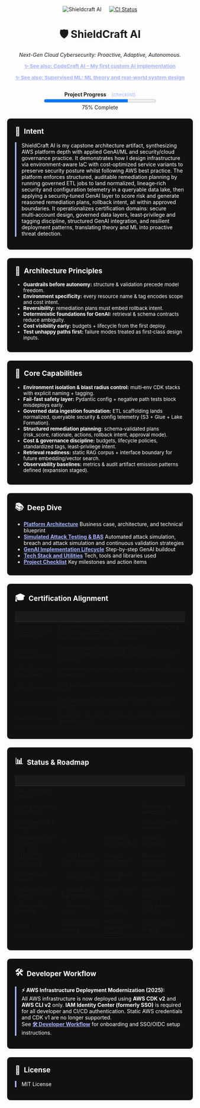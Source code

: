 <div align="center" style="display: flex; align-items: center; justify-content: center; margin-bottom:2em">
  <img src="https://img.shields.io/badge/AI%20Security-Shieldcraft%20AI-blueviolet?style=for-the-badge&logo=amazonaws&logoColor=white" alt="Shieldcraft AI" />
  <a href="https://github.com/Dee66/shieldcraft-ai/actions/workflows/ci.yml" style="margin-left: 1.5em; float: right;">
    <img src="https://github.com/Dee66/shieldcraft-ai/actions/workflows/ci.yml/badge.svg" alt="CI Status" style="vertical-align: middle;" />
  </a>
</div>

<h1 align="center">🛡️ ShieldCraft AI</h1>
<p align="center"><em>Next-Gen Cloud Cybersecurity: Proactive, Adaptive, Autonomous.</em></p>

<div align="center" style="margin-bottom:1em;">
  <a href="https://github.com/Dee66/CodeCraft-AI" style="color:#a5b4fc; font-size:0.98em;">
    <b>✨ See also: CodeCraft AI – My first custom AI implementation</b>
  </a>
</div>

<div align="center" style="margin-bottom:2em;">
  <a href="https://github.com/Dee66/supervised-learning" style="color:#a5b4fc; font-size:0.98em;">
    <b>✨ See also: Supervised ML: ML theory and real-world system design</b>
  </a>
</div>

<div id="progress-bar" align="center" style="margin-bottom:1.5em;">
  <strong>Project Progress</strong>
  <a href="./docs-site/docs/github/checklist.md" style="margin-left:0.75em; font-size:0.95em; color:#a5b4fc; text-decoration:none;">(checklist)</a><br/>
  <progress id="shieldcraft-progress" value="75" max="100" style="width: 60%; height: 18px;"></progress>
  <div id="progress-label">75% Complete</div>
</div>

<section style="border:1px solid #e0e0e0; border-radius:10px; margin:1.5em 0; box-shadow:0 2px 8px #f0f0f0; padding:1.5em; background:#111; color:#fff;">
<h2 style="margin-top:0;display:flex;align-items:center;font-size:1.35em;gap:0.5em;">
  <span style="font-size:1.2em;">🔎</span> Intent
</h2>
<div style="border-left:4px solid #a5b4fc; padding-left:1em; margin-bottom:1em;">
ShieldCraft AI is my capstone architecture artifact, synthesizing AWS platform depth with applied GenAI/ML and security/cloud governance practice. It demonstrates how I design infrastructure via environment‑aware IaC with cost‑optimized service variants to preserve security posture whilst following AWS best practice. The platform enforces structured, auditable remediation planning by running governed ETL jobs to land normalized, lineage‑rich security and configuration telemetry in a queryable data lake, then applying a security‑tuned GenAI layer to score risk and generate reasoned remediation plans, rollback intent, all within approved boundaries. It operationalizes certification domains: secure multi‑account design, governed data layers, least‑privilege and tagging discipline, structured GenAI integration, and resilient deployment patterns, translating theory and ML into proactive threat detection.
</div>
</section>

<section style="border:1px solid #e0e0e0; border-radius:10px; margin:1.5em 0; box-shadow:0 2px 8px #f0f0f0; padding:1.5em; background:#111; color:#fff;">
<h2 style="margin-top:0;display:flex;align-items:center;font-size:1.35em;gap:0.5em;">
  <span style="font-size:1.2em;">🧠</span> Architecture Principles
</h2>
<ul style="margin:0 0 0.75em 0; font-size:0.95em;">
  <li><b>Guardrails before autonomy:</b> structure & validation precede model freedom.</li>
  <li><b>Environment specificity:</b> every resource name & tag encodes scope and cost intent.</li>
  <li><b>Reversibility:</b> remediation plans must embed rollback intent.</li>
  <li><b>Deterministic foundations for GenAI:</b> retrieval & schema contracts reduce ambiguity.</li>
  <li><b>Cost visibility early:</b> budgets + lifecycle from the first deploy.</li>
  <li><b>Test unhappy paths first:</b> failure modes treated as first‑class design inputs.</li>
</ul>
</section>

<section style="border:1px solid #e0e0e0; border-radius:10px; margin:1.5em 0; box-shadow:0 2px 8px #f0f0f0; padding:1.5em; background:#111; color:#fff;">
<h2 style="margin-top:0;display:flex;align-items:center;font-size:1.35em;gap:0.5em;">
  <span style="font-size:1.2em;">🧩</span> Core Capabilities
</h2>
<ul style="margin:0 0 0.75em 0; font-size:0.95em;">
  <li><b>Environment isolation & blast radius control:</b> multi‑env CDK stacks with explicit naming + tagging.</li>
  <li><b>Fail‑fast safety layer:</b> Pydantic config + negative path tests block misdeploys early.</li>
  <li><b>Governed data ingestion foundation:</b> ETL scaffolding lands normalized, queryable security & config telemetry (S3 + Glue + Lake Formation).</li>
  <li><b>Structured remediation planning:</b> schema‑validated plans (risk_score, rationale, actions, rollback intent, approval mode).</li>
  <li><b>Cost & governance discipline:</b> budgets, lifecycle policies, standardized tags, least‑privilege intent.</li>
  <li><b>Retrieval readiness:</b> static RAG corpus + interface boundary for future embedding/vector search.</li>
  <li><b>Observability baselines:</b> metrics & audit artifact emission patterns defined (expansion staged).</li>
</ul>
</section>


<section style="border:1px solid #e0e0e0; border-radius:10px; margin:1.5em 0; box-shadow:0 2px 8px #f0f0f0; padding:1.5em; background:#111; color:#fff;">
<h2 style="margin-top:0;display:flex;align-items:center;font-size:1.35em;gap:0.5em;">
  <span style="font-size:1.2em;">📚</span> Deep Dive
</h2>
<ul style="margin-bottom:0.5em;">
  <li><a href="./docs-site/docs/github/spec.md" style="color:#a5b4fc;"><b>Platform Architecture</b></a> Business case, architecture, and technical blueprint</li>
  <li><a href="./docs-site/docs/github/attack-simulation.md" style="color:#a5b4fc;"><b>Simulated Attack Testing & BAS</b></a> Automated attack simulation, breach and attack simulation and continuous validation strategies</li>
  <li><a href="./docs-site/docs/github/poa.md" style="color:#a5b4fc;"><b>GenAI Implementation Lifecycle</b></a> Step-by-step GenAI buildout</li>
  <li><a href="./docs-site/docs/github/tooling.md" style="color:#a5b4fc;"><b>Tech Stack and Utilities</b></a> Tech, tools and libraries used</li>
  <li><a href="./docs-site/docs/github/checklist.md" style="color:#a5b4fc;"><b>Project Checklist</b></a> Key milestones and action items</li>
</ul>
</section>

<section style="border:1px solid #e0e0e0; border-radius:10px; margin:1.5em 0; box-shadow:0 2px 8px #f0f0f0; padding:1.5em; background:#111; color:#fff;">
<h2 style="margin-top:0;display:flex;align-items:center;font-size:1.35em;gap:0.5em;">
  <span style="font-size:1.2em;">🎓</span> Certification Alignment
</h2>
<table style="width:100%; font-size:0.85em; border-collapse:collapse;">
  <thead>
    <tr style="background:#1b1b1b;">
      <th style="text-align:left; padding:6px; border-bottom:1px solid #333;">Domain Focus</th>
      <th style="text-align:left; padding:6px; border-bottom:1px solid #333;">Implementation</th>
    </tr>
  </thead>
  <tbody>
    <tr><td style="padding:6px;">SAA‑C03 Secure Architecture</td><td style="padding:6px;">Env isolation, least‑privilege permissions, cost estimates & budgets, standardized tagging for observability, environment‑scoped config validation</td></tr>
    <tr><td style="padding:6px;">SAA‑C03 Reliability & Ops</td><td style="padding:6px;">Extensive testing, modular domain stacks, defense‑in‑depth, stack isolation, tested fail-over and DR strategies</td></tr>
    <tr><td style="padding:6px;">AIF‑C01 GenAI Integration</td><td style="padding:6px;">Environment aware model implemenation (Mistral-7B-v0.1 as dev FM)</td></tr>
    <tr><td style="padding:6px;">Data Governance</td><td style="padding:6px;">Lake Formation / Glue scaffolding, normalized telemetry intent</td></tr>
    <tr><td style="padding:6px;">FinOps Discipline</td><td style="padding:6px;">Cost guardrails, environment service variance, lifecycle policies</td></tr>
    <tr><td style="padding:6px;">Security Posture</td><td style="padding:6px;">GuardDuty / Security Hub / Inspector domains, remediation guardrail design</td></tr>
  </tbody>
</table>
</section>

<section style="border:1px solid #e0e0e0; border-radius:10px; margin:1.5em 0; box-shadow:0 2px 8px #f0f0f0; padding:1.5em; background:#111; color:#fff;">
<h2 style="margin-top:0;display:flex;align-items:center;font-size:1.35em;gap:0.5em;">
  <span style="font-size:1.2em;">📊</span> Status & Roadmap
</h2>

<table style="width:100%; font-size:0.9em; border-collapse:collapse;">
  <thead style="background:#1b1b1b;">
    <tr>
      <th style="text-align:left; padding:6px; border-bottom:1px solid #333;">Domain</th>
      <th style="text-align:left; padding:6px; border-bottom:1px solid #333;">Implemented</th>
      <th style="text-align:left; padding:6px; border-bottom:1px solid #333;">In Progress</th>
      <th style="text-align:left; padding:6px; border-bottom:1px solid #333;">Planned</th>
    </tr>
  </thead>
  <tbody>
    <tr><td style="padding:6px;">Env‑aware IaC & tagging</td><td style="padding:6px;">✅</td><td style="padding:6px;"></td><td style="padding:6px;">-</td></tr>
    <tr><td style="padding:6px;">Config validation (Pydantic)</td><td style="padding:6px;">✅</td><td style="padding:6px;"></td><td style="padding:6px;">Enhance drift detection</td></tr>
    <tr><td style="padding:6px;">Cost guardrails & budgets</td><td style="padding:6px;">✅</td><td style="padding:6px;"></td><td style="padding:6px;">Token/inference attribution</td></tr>
    <tr><td style="padding:6px;">Remediation plan schema</td><td style="padding:6px;">✅</td><td style="padding:6px;">Approval workflow docs</td><td style="padding:6px;">Rollback simulation</td></tr>
    <tr><td style="padding:6px;">ETL / data governance scaffolding</td><td style="padding:6px;">✅ (S3 / Glue / Lake Formation)</td><td style="padding:6px;">Lineage enrichment</td><td style="padding:6px;">Retention automation</td></tr>
    <tr><td style="padding:6px;">RAG retrieval (stub)</td><td style="padding:6px;">✅ (static corpus)</td><td style="padding:6px;">Embedding pipeline</td><td style="padding:6px;">Relevance eval harness</td></tr>
    <tr><td style="padding:6px;">Security posture layers</td><td style="padding:6px;">✅ (GuardDuty / Hub / Inspector)</td><td style="padding:6px;">Threat model doc</td><td style="padding:6px;">Attack scenario injection</td></tr>
    <tr><td style="padding:6px;">Observability baseline</td><td style="padding:6px;">✅ (logging + tests)</td><td style="padding:6px;">Metrics expansion</td><td style="padding:6px;">SLOs & error budgets</td></tr>
    <tr><td style="padding:6px;">ADRs</td><td style="padding:6px;">Foundational set pending</td><td style="padding:6px;">Model / guardrails / retrieval</td><td style="padding:6px;">Cost & rollback strategy</td></tr>
  </tbody>
</table>
</section>

<section style="border:1px solid #e0e0e0; border-radius:10px; margin:1.5em 0; box-shadow:0 2px 8px #f0f0f0; padding:1.5em; background:#111; color:#fff;">
<h2 style="margin-top:0;display:flex;align-items:center;font-size:1.35em;gap:0.5em;">
  <span style="font-size:1.2em;">🛠️</span> Developer Workflow
</h2>
<div style="border-left:4px solid #a5b4fc; padding-left:1em; margin-bottom:1em;">

<b>⚡️ AWS Infrastructure Deployment Modernization (2025):</b><br>
All AWS infrastructure is now deployed using <b>AWS CDK v2</b> and <b>AWS CLI v2</b> only. <b>IAM Identity Center (formerly SSO)</b> is required for all developer and CI/CD authentication. Static AWS credentials and CDK v1 are no longer supported.<br>
See <a href="./docs-site/docs/github/developer-workflow.md" style="color:#a5b4fc;"><b>🛠️ Developer Workflow</b></a> for onboarding and SSO/OIDC setup instructions.
</div>
</section>

<section style="border:1px solid #e0e0e0; border-radius:10px; margin:1.5em 0; box-shadow:0 2px 8px #f0f0f0; padding:1.5em; background:#111; color:#fff;">
<h2 style="margin-top:0;display:flex;align-items:center;font-size:1.35em;gap:0.5em;">
  <span style="font-size:1.2em;">📄</span> License
</h2>
<div style="border-left:4px solid #a5b4fc; padding-left:1em; margin-bottom:1em;">
MIT License
</div>
</section>
